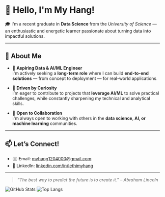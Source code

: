 # 👋 Hello, I'm My Hang!

🎓 I'm a recent graduate in **Data Science** from the *University of Science* — an enthusiastic and energetic learner passionate about turning data into impactful solutions.

---

## 🚀 About Me

- 💼 **Aspiring Data & AI/ML Engineer**  
  I'm actively seeking a **long-term role** where I can build **end-to-end solutions** — from concept to deployment — for real-world applications.

- 🧠 **Driven by Curiosity**  
  I’m eager to contribute to projects that **leverage AI/ML** to solve practical challenges, while constantly sharpening my technical and analytical skills.

- 🤝 **Open to Collaboration**  
  I'm always open to working with others in the **data science, AI, or machine learning** communities.


---


## 📫 Let’s Connect!

- ✉️ Email: [myhang1204000@gmail.com](mailto:myhang1204000@gmail.com)  
- 💼 LinkedIn: [linkedin.com/in/lethimyhang](https://www.linkedin.com/in/lethimyhang/)

---

> *“The best way to predict the future is to create it.” – Abraham Lincoln*

![GitHub Stats](https://github-readme-stats.vercel.app/api?username=HanaHangLee&show_icons=true&theme=radical)
![Top Langs](https://github-readme-stats.vercel.app/api/top-langs/?username=HanaHangLee&layout=compact&theme=radical)



